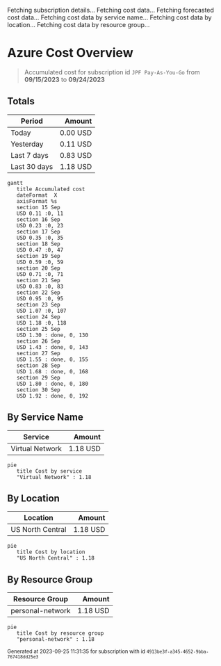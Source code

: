 Fetching subscription details...
Fetching cost data...
Fetching forecasted cost data...
Fetching cost data by service name...
Fetching cost data by location...
Fetching cost data by resource group...
# Azure Cost Overview

> Accumulated cost for subscription id `JPF Pay-As-You-Go` from **09/15/2023** to **09/24/2023**

## Totals

|Period|Amount|
|---|---:|
|Today|0.00 USD|
|Yesterday|0.11 USD|
|Last 7 days|0.83 USD|
|Last 30 days|1.18 USD|

```mermaid
gantt
   title Accumulated cost
   dateFormat  X
   axisFormat %s
   section 15 Sep
   USD 0.11 :0, 11
   section 16 Sep
   USD 0.23 :0, 23
   section 17 Sep
   USD 0.35 :0, 35
   section 18 Sep
   USD 0.47 :0, 47
   section 19 Sep
   USD 0.59 :0, 59
   section 20 Sep
   USD 0.71 :0, 71
   section 21 Sep
   USD 0.83 :0, 83
   section 22 Sep
   USD 0.95 :0, 95
   section 23 Sep
   USD 1.07 :0, 107
   section 24 Sep
   USD 1.18 :0, 118
   section 25 Sep
   USD 1.30 : done, 0, 130
   section 26 Sep
   USD 1.43 : done, 0, 143
   section 27 Sep
   USD 1.55 : done, 0, 155
   section 28 Sep
   USD 1.68 : done, 0, 168
   section 29 Sep
   USD 1.80 : done, 0, 180
   section 30 Sep
   USD 1.92 : done, 0, 192
```

## By Service Name

|Service|Amount|
|---|---:|
|Virtual Network|1.18 USD|

```mermaid
pie
   title Cost by service
   "Virtual Network" : 1.18
```

## By Location

|Location|Amount|
|---|---:|
|US North Central|1.18 USD|

```mermaid
pie
   title Cost by location
   "US North Central" : 1.18
```

## By Resource Group

|Resource Group|Amount|
|---|---:|
|personal-network|1.18 USD|

```mermaid
pie
   title Cost by resource group
   "personal-network" : 1.18
```

<sup>Generated at 2023-09-25 11:31:35 for subscription with id `4913be3f-a345-4652-9bba-767418dd25e3`</sup>
